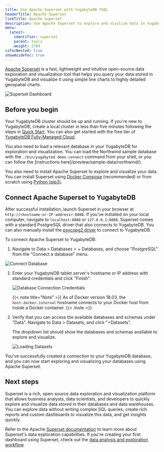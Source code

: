 ```yaml
---
title: Use Apache Superset with YugabyteDB YSQL
headerTitle: Apache Superset
linkTitle: Apache Superset
description: Use Apache Superset to explore and visulize data in YugabyteDB.
menu:
  latest:
    identifier: superset
    parent: tools
    weight: 2709
isTocNested: true
showAsideToc: true
---
```


[Apache Superset](https://superset.apache.org/) is a fast, lightweight and intuitive open-source data exploration and visualization tool that helps you query your data stored in YugabyteDB and visualize it using simple line charts to highly detailed geospatial charts.

![Superset Dashboard](/images/develop/tools/superset/dashboard.png)

## Before you begin

Your YugabyteDB cluster should be up and running. If you're new to YugabyteDB, create a local cluster in less than five minutes following the steps in [Quick Start](../../quick-start/install). You can also get started with the free tier of [YugabyteDB Fully-Managed Cloud](https://www.yugabyte.com/cloud/).

You also need to load a relevant database in your YugabyteDB for exploration and visualization. You can load the Northwind sample database with the `./bin/yugabyted demo connect` command from your shell, or you can follow the [instructions here]/preview/sample-data/northwind/).

You also need to install Apache Superset to explore and visualize your data. You can install Superset using [Docker Compose](https://superset.apache.org/docs/installation/installing-superset-using-docker-compose) (recommended) or from scratch using [Python (pip3)](https://superset.apache.org/docs/installation/installing-superset-from-scratch).

## Connect Apache Superset to YugabyteDB

After successful installation, launch Superset in your browser at `http://<hostname-or-IP-address>:8088`. If you've installed on your local computer, navigate to `localhost:8088` or `127.0.0.1:8088`. Superset comes with a standard PostgreSQL driver that also connects to YugabyteDB. You can also manually install the [psycopg2 driver](https://www.psycopg.org/docs/) to connect to YugabyteDB.

To connect Apache Superset to YugabyteDB:

1. Navigate to Data > Databases > + Databases, and choose "PostgreSQL" from the “Connect a database” menu.

![Connect Database](/images/develop/tools/superset/connect-database.png)

1. Enter your YugabyteDB tablet server's hostname or IP address with standard credentials and click "Finish".

    ![Database Connection Credentials](/images/develop/tools/superset/connect-ybdb.png)

    {{< note title="Note" >}}
As of Docker version 18.03, the `host.docker.internal` hostname connects to your Docker host from inside a Docker container.
    {{< /note >}}

1. Verify that you can access the available databases and schemas under "Data". Navigate to Data > Datasets, and click "+Datasets".

    The dropdown list should show the databases and schemas available to explore and visualize.

    ![Loading Datasets](/images/develop/tools/superset/load-dataset.png)

You've successfully created a connection to your YugabyteDB database, and you can now start exploring and visualizing your databases using Apache Superset.

## Next steps

Superset is a rich, open-source data exploration and visualization platform that allows business analysts, data scientists, and developers to quickly explore and visualize data stored in their databases and data warehouses. You can explore data without writing complex SQL queries, create rich reports and custom dashboards to visualize this data, and get insights quickly.

Refer to the Apache [Superset documentation](https://superset.apache.org/docs/creating-charts-dashboards/exploring-data#exploring-data-in-superset) to learn more about Superset's data exploration capabilities. If you're creating your first dashboard using Superset, check out the [data analysis and exploration workflow](https://superset.apache.org/docs/creating-charts-dashboards/creating-your-first-dashboard/).
